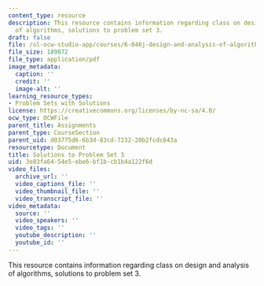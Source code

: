```yaml
---
content_type: resource
description: This resource contains information regarding class on design and analysis
  of algorithms, solutions to problem set 3.
draft: false
file: /ol-ocw-studio-app/courses/6-046j-design-and-analysis-of-algorithms-spring-2015/3e83fa6454e5ebe6bf1bcb1b4a122f6d_MIT6_046JS15_pset3sols.pdf
file_size: 189872
file_type: application/pdf
image_metadata:
  caption: ''
  credit: ''
  image-alt: ''
learning_resource_types:
- Problem Sets with Solutions
license: https://creativecommons.org/licenses/by-nc-sa/4.0/
ocw_type: OCWFile
parent_title: Assignments
parent_type: CourseSection
parent_uid: d03775d6-6b3d-83cd-7232-20b2fcdc643a
resourcetype: Document
title: Solutions to Problem Set 3
uid: 3e83fa64-54e5-ebe6-bf1b-cb1b4a122f6d
video_files:
  archive_url: ''
  video_captions_file: ''
  video_thumbnail_file: ''
  video_transcript_file: ''
video_metadata:
  source: ''
  video_speakers: ''
  video_tags: ''
  youtube_description: ''
  youtube_id: ''
---
```

This resource contains information regarding class on design and analysis of algorithms, solutions to problem set 3.